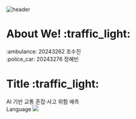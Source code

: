 ![header](https://capsule-render.vercel.app/api?type=transparent&color=black&height=100&section=header&text=AI:ON)

<h1>About We! :traffic_light:</h1>
:ambulance: 20243262 조수진 <br/>
:police_car: 20243276 정혜빈 <br/>
<h1>Title :traffic_light:</h1>
AI 기반 교통 혼잡·사고 위험 예측 <br/>
Language
<img src="https://img.shields.io/badge/Python-3776AB?style=flat-square&logo=Python&logoColor=white"/>
